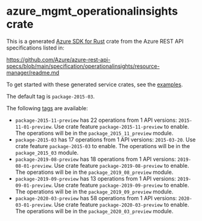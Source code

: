 # azure_mgmt_operationalinsights crate

This is a generated [Azure SDK for Rust](https://github.com/Azure/azure-sdk-for-rust) crate from the Azure REST API specifications listed in:

https://github.com/Azure/azure-rest-api-specs/blob/main/specification/operationalinsights/resource-manager/readme.md

To get started with these generated service crates, see the [examples](https://github.com/Azure/azure-sdk-for-rust/blob/main/services/README.md#examples).

The default tag is `package-2015-03`.

The following [tags](https://github.com/Azure/azure-sdk-for-rust/blob/main/services/tags.md) are available:

- `package-2015-11-preview` has 22 operations from 1 API versions: `2015-11-01-preview`. Use crate feature `package-2015-11-preview` to enable. The operations will be in the `package_2015_11_preview` module.
- `package-2015-03` has 17 operations from 1 API versions: `2015-03-20`. Use crate feature `package-2015-03` to enable. The operations will be in the `package_2015_03` module.
- `package-2019-08-preview` has 18 operations from 1 API versions: `2019-08-01-preview`. Use crate feature `package-2019-08-preview` to enable. The operations will be in the `package_2019_08_preview` module.
- `package-2019-09-preview` has 13 operations from 1 API versions: `2019-09-01-preview`. Use crate feature `package-2019-09-preview` to enable. The operations will be in the `package_2019_09_preview` module.
- `package-2020-03-preview` has 58 operations from 1 API versions: `2020-03-01-preview`. Use crate feature `package-2020-03-preview` to enable. The operations will be in the `package_2020_03_preview` module.
